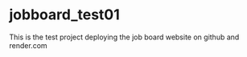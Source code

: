 # jobboard_test01
This is the test project deploying the job board website on github and render.com
